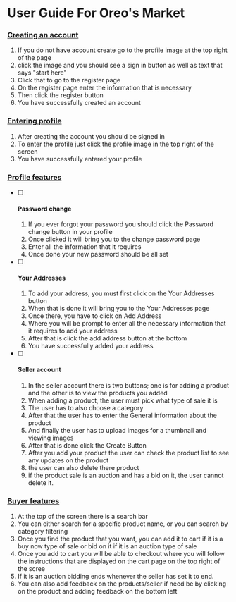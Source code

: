 # 									User Guide For Oreo's Market



### <u>**Creating an account**</u>

1. If you do not have account create go to the profile image at the top right of the page 
2. click the image and you should see a sign in button as well as text that says "start here"
3. Click that to go to the register page
4. On the register page enter the information that is necessary 
5. Then click the register button
6. You have successfully created an account



### <u>**Entering profile**</u>

1. After creating the account you should be signed in
2. To enter the profile just click the profile image in the top right of the screen
3. You have successfully entered your profile



### **<u>Profile features</u>**

- [ ] #### Password change

  1. If you ever forgot your password you should click the Password change button in your profile
  2. Once clicked it will bring you to the change password page
  3. Enter all the information that it requires
  4. Once done your new password should be all set

- [ ] #### Your Addresses

  1. To add your address, you must first click on the Your Addresses button
  2. When that is done it will bring you to the Your Addresses page 
  3. Once there, you have to click on Add Address 
  4. Where you will be prompt to enter all the necessary information that it requires to add your address
  5. After that is click the add address button at the bottom
  6. You have successfully added your address

- [ ] #### 	Seller account

  1. In the seller account there is two buttons; one is for adding a product and the other is to view the products you added
  2. When adding a product, the user must pick what type of sale it is
  3. The user has to also choose a category
  4. After that the user has to enter the General information about the product
  5. And finally the user has to upload images for a thumbnail and viewing images
  6. After that is done click the Create Button
  7. After you add your product the user can check the product list to see any updates on the product
  8. the user can also delete there product
  9. if the product sale is an auction and has a bid on it, the user cannot delete it.



### <u>**Buyer features**</u>

1. At the top of the screen there is a search bar
2. You can either search for a specific product name, or you can search by category filtering
3. Once you find the product that you want, you can add it to cart if it is a buy now type of sale or bid on it if it is an auction type of sale
4. Once you add to cart you will be able to checkout where you will follow the instructions that are displayed on the cart page on the top right of the scree
5. If it is an auction bidding ends whenever the seller has set it to end.
6. You can also add feedback on the products/seller if need be by clicking on the product and adding feedback on the bottom left

